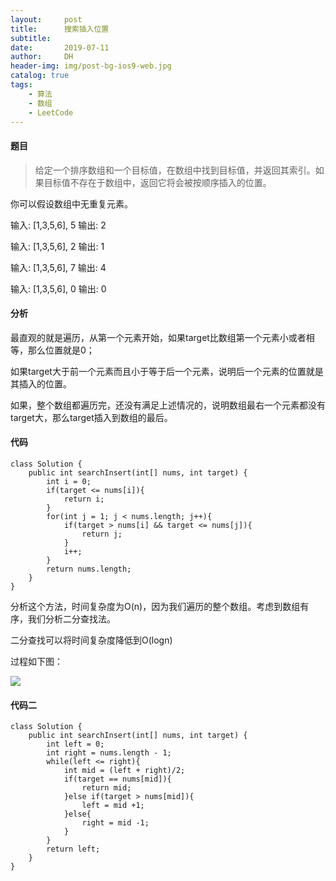```yaml
---
layout:     post
title:      搜索插入位置
subtitle:   
date:       2019-07-11
author:     DH
header-img: img/post-bg-ios9-web.jpg
catalog: true
tags:
    - 算法
    - 数组
    - LeetCode
---
```

#### 题目

>给定一个排序数组和一个目标值，在数组中找到目标值，并返回其索引。如果目标值不存在于数组中，返回它将会被按顺序插入的位置。

你可以假设数组中无重复元素。

输入: [1,3,5,6], 5
输出: 2

输入: [1,3,5,6], 2
输出: 1

输入: [1,3,5,6], 7
输出: 4

输入: [1,3,5,6], 0
输出: 0

#### 分析

 最直观的就是遍历，从第一个元素开始，如果target比数组第一个元素小或者相等，那么位置就是0；
 
 如果target大于前一个元素而且小于等于后一个元素，说明后一个元素的位置就是其插入的位置。

 如果，整个数组都遍历完，还没有满足上述情况的，说明数组最右一个元素都没有target大，那么target插入到数组的最后。

#### 代码

```
class Solution {
    public int searchInsert(int[] nums, int target) {
        int i = 0;
        if(target <= nums[i]){
            return i;
        }
        for(int j = 1; j < nums.length; j++){
            if(target > nums[i] && target <= nums[j]){
                return j;
            }
            i++;
        }
        return nums.length;
    }
}
```

分析这个方法，时间复杂度为O(n)，因为我们遍历的整个数组。考虑到数组有序，我们分析二分查找法。

二分查找可以将时间复杂度降低到O(logn)

过程如下图：

![](http://ww3.sinaimg.cn/large/006tNc79ly1g4vprugxkmj30u0140hdt.jpg)

#### 代码二

```
class Solution {
    public int searchInsert(int[] nums, int target) {
        int left = 0;
        int right = nums.length - 1;
        while(left <= right){
            int mid = (left + right)/2;
            if(target == nums[mid]){
                return mid;
            }else if(target > nums[mid]){
                left = mid +1;
            }else{
                right = mid -1;
            }
        }
        return left;
    }
}
```




